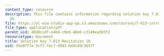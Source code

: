 ```yaml
---
content_type: resource
description: This file contains information regarding solution key 7.013 recitation
  10.
file: https://ol-ocw-studio-app-qa.s3.amazonaws.com/courses/7-013-introductory-biology-spring-2013/d5e8ff7e5cf7fec7d9936d4c49c3657f_MIT7_013S12_RecitatSol_10.pdf
file_type: application/pdf
parent_uid: 48d0ccdf-e4b4-c9ed-48e6-c3149ea3b5f2
resourcetype: Document
title: Solution Key 7.013 Recitation 10
uid: d5e8ff7e-5cf7-fec7-d993-6d4c49c3657f
---
```

